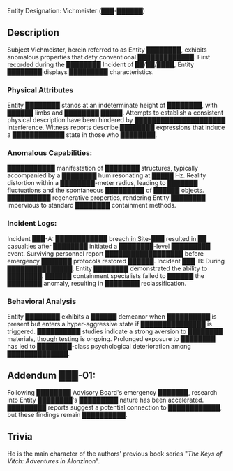 Entity Designation: Vichmeister  (███-██████)

## Description
Subject Vichmeister, herein referred to as Entity ████████, exhibits anomalous properties that defy conventional █████████████. First recorded during the ████████ Incident of ██/██/████, Entity ████████ displays █████████ characteristics.

### Physical Attributes
Entity ████████ stands at an indeterminate height of ████████, with ██████ limbs and ████████ █████. Attempts to establish a consistent physical description have been hindered by █████████████████████ interference. Witness reports describe ████████ expressions that induce a ████████████ state in those who ████████.

### Anomalous Capabilities:
███████████ manifestation of ████████ structures, typically accompanied by a ████████ hum resonating at █████ Hz.
Reality distortion within a ████████-meter radius, leading to ███████ fluctuations and the spontaneous █████████ of ██████ objects.
██████████ regenerative properties, rendering Entity ████████ impervious to standard ████████ containment methods.

### Incident Logs:
Incident ███-A: ████████████ breach in Site-███ resulted in ██ casualties after ████████ initiated a ████████-level █████████ event. Surviving personnel report ██████████████████ before emergency ███████ protocols restored ██████.
Incident ███-B: During ███████████████, Entity ████████ demonstrated the ability to ████████. ██████ containment specialists failed to ██████ the ████████ anomaly, resulting in ████████ reclassification.

### Behavioral Analysis
Entity ████████ exhibits a ██████ demeanor when ██████████ is present but enters a hyper-aggressive state if ███████████████ is triggered. ██████████ studies indicate a strong aversion to ████████ materials, though testing is ongoing. Prolonged exposure to ████████ has led to ████████-class psychological deterioration among ██████████████.

## Addendum ███-01: 
Following ████████ Advisory Board's emergency ███████, research into Entity ████████'s █████████ nature has been accelerated. █████████ reports suggest a potential connection to ████████████, but these findings remain ██████████.

## Trivia
He is the main character of the authors' previous book series "*The Keys of Vitch: Adventures in Alonzinon*".

<People><Goolands>